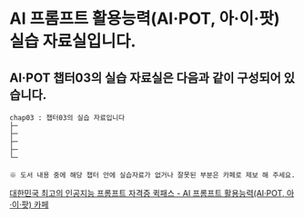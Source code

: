 # AI 프롬프트 활용능력(AI·POT, 아·이·팟) 실습 자료실입니다.
## AI·POT 챕터03의 실습 자료실은 다음과 같이 구성되어 있습니다.

```
chap03 : 챕터03의 실습 자료입니다
├─
├─
├─
├─
└─

※ 도서 내용 중에 해당 챕터 안에 실습자료가 없거나 잘못된 부분은 카페로 제보 해 주세요.
```

<a href="https://cafe.naver.com/quickpass" target="_blank">
대한민국 최고의 인공지능 프롬프트 자격증 퀵패스 - AI 프롬프트 활용능력(AI·POT, 아·이·팟) 카페
</a>
